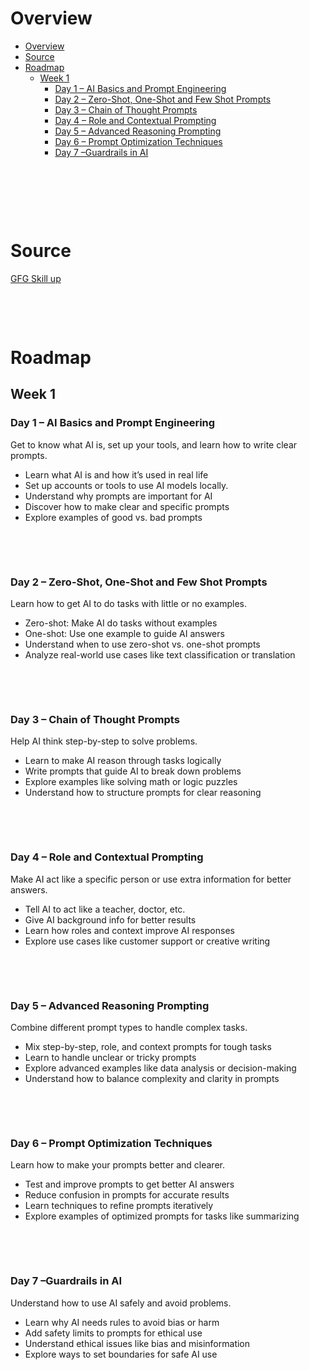 # Overview

- [Overview](#overview)
- [Source](#source)
- [Roadmap](#roadmap)
  - [Week 1](#week-1)
    - [Day 1 – AI Basics and Prompt Engineering](#day-1--ai-basics-and-prompt-engineering)
    - [Day 2 – Zero-Shot, One-Shot and Few Shot Prompts](#day-2--zero-shot-one-shot-and-few-shot-prompts)
    - [Day 3 – Chain of Thought Prompts](#day-3--chain-of-thought-prompts)
    - [Day 4 – Role and Contextual Prompting](#day-4--role-and-contextual-prompting)
    - [Day 5 – Advanced Reasoning Prompting](#day-5--advanced-reasoning-prompting)
    - [Day 6 – Prompt Optimization Techniques](#day-6--prompt-optimization-techniques)
    - [Day 7 –Guardrails in AI](#day-7-guardrails-in-ai)

&nbsp;

&nbsp;

&nbsp;

# Source

[GFG Skill up](https://www.geeksforgeeks.org/batch/skill-up-ai-tools?tab=Chapters)

&nbsp;

&nbsp;

# Roadmap

## Week 1

### Day 1 – AI Basics and Prompt Engineering

Get to know what AI is, set up your tools, and learn how to write clear prompts.

- Learn what AI is and how it’s used in real life
- Set up accounts or tools to use AI models locally.
- Understand why prompts are important for AI
- Discover how to make clear and specific prompts
- Explore examples of good vs. bad prompts

&nbsp;

&nbsp;

### Day 2 – Zero-Shot, One-Shot and Few Shot Prompts

Learn how to get AI to do tasks with little or no examples.

- Zero-shot: Make AI do tasks without examples
- One-shot: Use one example to guide AI answers
- Understand when to use zero-shot vs. one-shot prompts
- Analyze real-world use cases like text classification or translation

&nbsp;

&nbsp;

### Day 3 – Chain of Thought Prompts

Help AI think step-by-step to solve problems.

- Learn to make AI reason through tasks logically
- Write prompts that guide AI to break down problems
- Explore examples like solving math or logic puzzles
- Understand how to structure prompts for clear reasoning

&nbsp;

&nbsp;

### Day 4 – Role and Contextual Prompting

Make AI act like a specific person or use extra information for better answers.

- Tell AI to act like a teacher, doctor, etc.
- Give AI background info for better results
- Learn how roles and context improve AI responses
- Explore use cases like customer support or creative writing

&nbsp;

&nbsp;

### Day 5 – Advanced Reasoning Prompting

Combine different prompt types to handle complex tasks.

- Mix step-by-step, role, and context prompts for tough tasks
- Learn to handle unclear or tricky prompts
- Explore advanced examples like data analysis or decision-making
- Understand how to balance complexity and clarity in prompts

&nbsp;

&nbsp;

### Day 6 – Prompt Optimization Techniques

Learn how to make your prompts better and clearer.

- Test and improve prompts to get better AI answers
- Reduce confusion in prompts for accurate results
- Learn techniques to refine prompts iteratively
- Explore examples of optimized prompts for tasks like summarizing

&nbsp;

&nbsp;

### Day 7 –Guardrails in AI

Understand how to use AI safely and avoid problems.

- Learn why AI needs rules to avoid bias or harm
- Add safety limits to prompts for ethical use
- Understand ethical issues like bias and misinformation
- Explore ways to set boundaries for safe AI use
